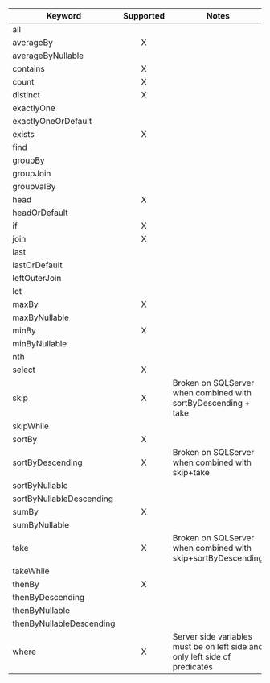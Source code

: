 | Keyword            | Supported  |  Notes
| --------------------- |:-:|---------------------------------------|
all	                     |  |                                                       | 
averageBy                |X |                                                       | 
averageByNullable        |  |                                                       | 
contains                |X |                                                       | 
count                    |X |                                                       | 
distinct                 |X |                                                       | 
exactlyOne               |  |                                                       | 
exactlyOneOrDefault      |  |                                                       | 
exists                   |X |                                                       | 
find                     |  |                                                       | 
groupBy                  |  |                                                       | 
groupJoin                |  |                                                       | 
groupValBy	             |  |                                                       | 
head                     |X |                                                       | 
headOrDefault            |  |                                                       | 
if                       |X |                                                       |
join                     |X |                                                       | 
last                     |  |                                                       | 
lastOrDefault            |  |                                                       | 
leftOuterJoin            |  |                                                       | 
let                      |  |                                                       |
maxBy                    |X |                                                       | 
maxByNullable            |  |                                                       | 
minBy                    |X |                                                       | 
minByNullable            |  |                                                       | 
nth                      |  |                                                       | 
select                   |X |                                                       | 
skip                     |X |Broken on SQLServer when combined with sortByDescending + take     | 
skipWhile                |  |                                                       | 
sortBy                   |X |                                                       | 
sortByDescending	       |X |Broken on SQLServer when combined with skip+take       | 
sortByNullable           |  |                                                       | 
sortByNullableDescending |  |                                                       | 
sumBy                    |X |                                                       | 
sumByNullable            |  |                                                       | 
take                     |X |Broken on SQLServer when combined with skip+sortByDescending      | 
takeWhile                |  |                                                       | 
thenBy	                 |X |                                                       |     
thenByDescending	       |  |                                                       |   
thenByNullable           |  |                                                       | 
thenByNullableDescending |  |                                                       |
where                    |X | Server side variables must be on left side and only left side of predicates  | 
